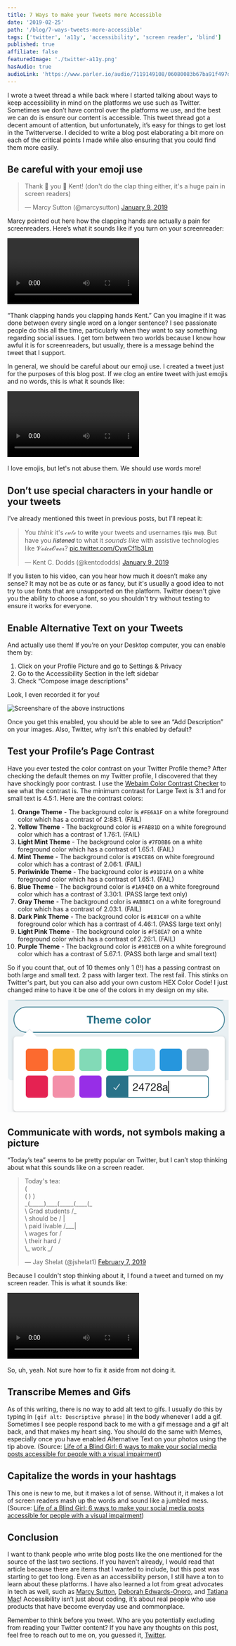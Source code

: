 ```yaml
---
title: 7 Ways to make your Tweets more Accessible
date: '2019-02-25'
path: '/blog/7-ways-tweets-more-accessible'
tags: ['twitter', 'a11y', 'accessibility', 'screen reader', 'blind']
published: true
affiliate: false
featuredImage: './twitter-a11y.png'
hasAudio: true
audioLink: 'https://www.parler.io/audio/7119149108/06080083b67ba91f497d9138a9e69982c81b93d5.12f6ed3d-c72c-4be5-9429-b343c920d39f.mp3'
---
```


I wrote a tweet thread a while back where I started talking about ways to keep accessibility in mind on the platforms we use such as Twitter. Sometimes we don’t have control over the platforms we use, and the best we can do is ensure our content is accessible. This tweet thread got a decent amount of attention, but unfortunately, it’s easy for things to get lost in the Twitterverse. I decided to write a blog post elaborating a bit more on each of the critical points I made while also ensuring that you could find them more easily.

## Be careful with your emoji use

<blockquote class="twitter-tweet" data-lang="en"><p lang="en" dir="ltr">Thank 👏 you 👏 Kent! (don&#39;t do the clap thing either, it&#39;s a huge pain in screen readers)</p>&mdash; Marcy Sutton (@marcysutton) <a href="https://twitter.com/marcysutton/status/1083074150749503488?ref_src=twsrc%5Etfw">January 9, 2019</a></blockquote>

Marcy pointed out here how the clapping hands are actually a pain for screenreaders. Here’s what it sounds like if you turn on your screenreader:

<video controls>
  <source src="/marcy-sutton-clapping-tweet.mp4" type="video/mp4">
</video>

“Thank clapping hands you clapping hands Kent.” Can you imagine if it was done between every single word on a longer sentence? I see passionate people do this all the time, particularly when they want to say something regarding social issues. I get torn between two worlds because I know how awful it is for screenreaders, but usually, there is a message behind the tweet that I support.

In general, we should be careful about our emoji use. I created a tweet just for the purposes of this blog post. If we clog an entire tweet with just emojis and no words, this is what it sounds like:

<video controls>
  <source src="/emojis-screenreader.mp4" type="video/mp4">
</video>

I love emojis, but let's not abuse them. We should use words more!

## Don’t use special characters in your handle or your tweets

I’ve already mentioned this tweet in previous posts, but I’ll repeat it:

<blockquote class="twitter-tweet" data-lang="en"><p lang="en" dir="ltr">You 𝘵𝘩𝘪𝘯𝘬 it&#39;s 𝒸𝓊𝓉ℯ to 𝘄𝗿𝗶𝘁𝗲 your tweets and usernames 𝖙𝖍𝖎𝖘 𝖜𝖆𝖞. But have you 𝙡𝙞𝙨𝙩𝙚𝙣𝙚𝙙 to what it 𝘴𝘰𝘶𝘯𝘥𝘴 𝘭𝘪𝘬𝘦 with assistive technologies like 𝓥𝓸𝓲𝓬𝓮𝓞𝓿𝓮𝓻? <a href="https://t.co/CywCf1b3Lm">pic.twitter.com/CywCf1b3Lm</a></p>&mdash; Kent C. Dodds (@kentcdodds) <a href="https://twitter.com/kentcdodds/status/1083073242330361856?ref_src=twsrc%5Etfw">January 9, 2019</a></blockquote>

If you listen to his video, can you hear how much it doesn’t make any sense? It may not be as cute or as fancy, but it's usually a good idea to not try to use fonts that are unsupported on the platform. Twitter doesn't give you the ability to choose a font, so you shouldn't try without testing to ensure it works for everyone.

## Enable Alternative Text on your Tweets

And actually use them! If you’re on your Desktop computer, you can enable them by:

1. Click on your Profile Picture and go to Settings & Privacy
2. Go to the Accessibility Section in the left sidebar
3. Check “Compose image descriptions”

Look, I even recorded it for you!

![Screenshare of the above instructions](https://media.giphy.com/media/wJ51taGkDDNftOFMPt/giphy.gif)

Once you get this enabled, you should be able to see an “Add Description” on your images. Also, Twitter, why isn't this enabled by default?

## Test your Profile’s Page Contrast

Have you ever tested the color contrast on your Twitter Profile theme? After checking the default themes on my Twitter profile, I discovered that they have shockingly poor contrast. I use the [Webaim Color Contrast Checker](https://webaim.org/resources/contrastchecker/) to see what the contrast is. The minimum contrast for Large Text is 3:1 and for small text is 4.5:1. Here are the contrast colors:

1. **Orange Theme** - The background color is `#FE6A1F` on a white foreground color which has a contrast of 2:88:1. (FAIL)
2. **Yellow Theme** - The background color is `#FAB81D` on a white foreground color which has a contrast of 1.76:1. (FAIL)
3. **Light Mint Theme** - The background color is `#7FDBB6` on a white foreground color which has a contrast of 1.65:1. (FAIL)
4. **Mint Theme** - The background color is `#19CE86` on white foreground color which has a contrast of 2.06:1. (FAIL)
5. **Periwinkle Theme** - The background color is `#91D1FA` on a white foreground color which has a contrast of 1.65:1. (FAIL)
6. **Blue Theme** - The background color is `#1A94E0` on a white foreground color which has a contrast of 3.30:1. (PASS large text only)
7. **Gray Theme** - The background color is `#ABB8C1` on a white foreground color which has a contrast of 2.03:1. (FAIL)
8. **Dark Pink Theme** - The background color is `#E81C4F` on a white foreground color which has a contrast of 4.46:1. (PASS large text only)
9. **Light Pink Theme** - The background color is `#F58EA7` on a white foreground color which has a contrast of 2.26:1. (FAIL)
10. **Purple Theme** - The background color is `#981CEB` on a white foreground color which has a contrast of 5.67:1. (PASS both large and small text)

So if you count that, out of 10 themes only 1 (!!) has a passing contrast on both large and small text. 2 pass with larger text. The rest fail. This stinks on Twitter's part, but you can also add your own custom HEX Color Code! I just changed mine to have it be one of the colors in my design on my site.

![Twitter Theme Selector with a bunch of different rainbow colors to select for your profile.](./hex-value-twitter.png)

## Communicate with words, not symbols making a picture

“Today’s tea” seems to be pretty popular on Twitter, but I can’t stop thinking about what this sounds like on a screen reader.

<blockquote class="twitter-tweet" data-lang="en"><p lang="en" dir="ltr">Today&#39;s tea:<br>                      (<br>            (           )        )<br>_(_____)____(_____(____(_<br> \          Grad students /_<br>   \       should be         /    |<br>     \      paid livable    /___|<br>       \    wages for     /<br>         \   their hard   /<br>           \_   work     _/</p>&mdash; Jay Shelat (@jshelat1) <a href="https://twitter.com/jshelat1/status/1093314977077911558?ref_src=twsrc%5Etfw">February 7, 2019</a></blockquote>

Because I couldn't stop thinking about it, I found a tweet and turned on my screen reader. This is what it sounds like:

<video controls>
  <source src="todays-tea.mov">
</video>

So, uh, yeah. Not sure how to fix it aside from not doing it.

## Transcribe Memes and Gifs

As of this writing, there is no way to add alt text to gifs. I usually do this by typing in `[gif alt: Descriptive phrase]` in the body whenever I add a gif. Sometimes I see people respond back to me with a gif message and a gif alt back, and that makes my heart sing. You should do the same with Memes, especially once you have enabled Alternative Text on your photos using the tip above. (Source: [Life of a Blind Girl: 6 ways to make your social media posts accessible for people with a visual impairment](https://lifeofablindgirl.com/2018/10/31/6-ways-to-make-your-social-media-posts-accessible-for-people-with-a-visual-impairment/))

## Capitalize the words in your hashtags

This one is new to me, but it makes a lot of sense. Without it, it makes a lot of screen readers mash up the words and sound like a jumbled mess. (Source: [Life of a Blind Girl: 6 ways to make your social media posts accessible for people with a visual impairment](https://lifeofablindgirl.com/2018/10/31/6-ways-to-make-your-social-media-posts-accessible-for-people-with-a-visual-impairment/))

## Conclusion

I want to thank people who write blog posts like the one mentioned for the source of the last two sections. If you haven't already, I would read that article because there are items that I wanted to include, but this post was starting to get too long. Even as an accessibility person, I still have a ton to learn about these platforms. I have also learned a lot from great advocates in tech as well, such as [Marcy Sutton](https://twitter.com/marcysutton), [Deborah Edwards-Onoro](https://twitter.com/redcrew), and [Tatiana Mac](https://twitter.com/tatianatmac)! Accessibility isn’t just about coding, it’s about real people who use products that have become everyday use and commonplace.

Remember to think before you tweet. Who are you potentially excluding from reading your Twitter content? If you have any thoughts on this post, feel free to reach out to me on, you guessed it, [Twitter](https://twitter.com/littlekope0903).
